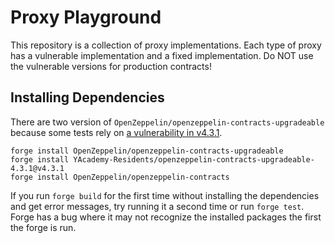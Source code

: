 # Proxy Playground

This repository is a collection of proxy implementations. Each type of proxy has a vulnerable implementation and a fixed implementation. Do NOT use the vulnerable versions for production contracts!

## Installing Dependencies

There are two version of `OpenZeppelin/openzeppelin-contracts-upgradeable` because some tests rely on [a vulnerability in v4.3.1](https://github.com/OpenZeppelin/openzeppelin-contracts-upgradeable/security/advisories/GHSA-q4h9-46xg-m3x9).

```
forge install OpenZeppelin/openzeppelin-contracts-upgradeable
forge install YAcademy-Residents/openzeppelin-contracts-upgradeable-4.3.1@v4.3.1
forge install OpenZeppelin/openzeppelin-contracts
```

If you run `forge build` for the first time without installing the dependencies and get error messages, try running it a second time or run `forge test`. Forge has a bug where it may not recognize the installed packages the first the forge is run.